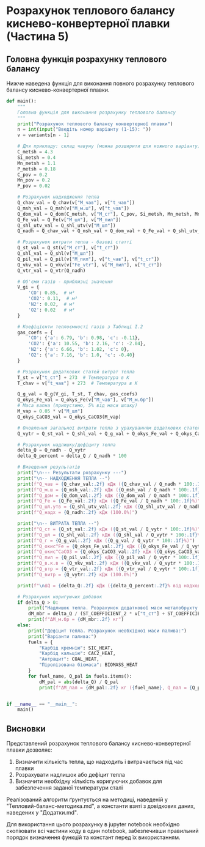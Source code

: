 # Розрахунок теплового балансу киснево-конвертерної плавки (Частина 5)

## Головна функція розрахунку теплового балансу

Нижче наведена функція для виконання повного розрахунку теплового балансу киснево-конвертерної плавки.

```python
def main():
    """
    Головна функція для виконання розрахунку теплового балансу
    """
    print("Розрахунок теплового балансу конвертерної плавки")
    n = int(input("Введіть номер варіанту (1-15): "))
    v = variants[n - 1]

    # Для прикладу: склад чавуну (можна розширити для кожного варіанту)
    C_metsh = 4.3
    Si_metsh = 0.4
    Mn_metsh = 1.1
    P_metsh = 0.18
    C_pov = 0.2
    Mn_pov = 0.2
    P_pov = 0.02

    # Розрахунок надходження тепла
    Q_chav_val = Q_chav(v["M_чав"], v["t_чав"])
    Q_msh_val = Q_msh(v["M_м.ш"], v["t_чав"])
    Q_dom_val = Q_dom(C_metsh, v["M_ст"], C_pov, Si_metsh, Mn_metsh, Mn_pov, P_metsh, P_pov)
    Q_Fe_val = Q_Fe(v["M_шл"], v["M_пил"])
    Q_shl_utv_val = Q_shl_utv(v["M_шл"])
    Q_nadh = Q_chav_val + Q_msh_val + Q_dom_val + Q_Fe_val + Q_shl_utv_val

    # Розрахунок витрати тепла - базові статті
    Q_st_val = Q_st(v["M_ст"], v["t_ст"])
    Q_shl_val = Q_shl(v["M_шл"])
    Q_pil_val = Q_pil(v["M_пил"], v["t_чав"], v["t_ст"])
    Q_vkv_val = Q_vkv(v["Fe_vtr"], v["M_пил"], v["t_ст"])
    Q_vtr_val = Q_vtr(Q_nadh)

    # Об'єми газів - приблизні значення
    V_gi = {
        'CO': 0.85,  # м³
        'CO2': 0.11,  # м³
        'N2': 0.02,  # м³
        'O2': 0.02   # м³
    }

    # Коефіцієнти теплоємності газів з Таблиці І.2
    gas_coefs = {
        'CO': {'a': 6.79, 'b': 0.98, 'c': -0.11},
        'CO2': {'a': 10.55, 'b': 2.16, 'c': -2.04},
        'N2': {'a': 6.66, 'b': 1.02, 'c': 0},
        'O2': {'a': 7.16, 'b': 1.0, 'c': -0.40}
    }

    # Розрахунок додаткових статей витрат тепла
    T_st = v["t_ст"] + 273  # Температура в К
    T_chav = v["t_чав"] + 273  # Температура в К

    Q_g_val = Q_g(V_gi, T_st, T_chav, gas_coefs)
    Q_okys_Fe_val = Q_okys_Fe(v["M_чав"], v["M_м.бр"])
    # Маса вапна (припустимо, 5% від маси шлаку)
    M_vap = 0.05 * v["M_шл"]
    Q_okys_CaCO3_val = Q_okys_CaCO3(M_vap)

    # Оновлення загальної витрати тепла з урахуванням додаткових статей
    Q_vytr = Q_st_val + Q_shl_val + Q_g_val + Q_okys_Fe_val + Q_okys_CaCO3_val + Q_pil_val + Q_vkv_val + Q_vtr_val

    # Розрахунок надлишку/дефіциту тепла
    delta_Q = Q_nadh - Q_vytr
    delta_Q_percent = delta_Q / Q_nadh * 100

    # Виведення результатів
    print("\n--- Результати розрахунку ---")
    print("\n-- НАДХОДЖЕННЯ ТЕПЛА --")
    print(f"Q_чав = {Q_chav_val:.2f} кДж ({Q_chav_val / Q_nadh * 100:.1f}%)")
    print(f"Q_м.ш = {Q_msh_val:.2f} кДж ({Q_msh_val / Q_nadh * 100:.1f}%)")
    print(f"Q_дом = {Q_dom_val:.2f} кДж ({Q_dom_val / Q_nadh * 100:.1f}%)")
    print(f"Q_Fe = {Q_Fe_val:.2f} кДж ({Q_Fe_val / Q_nadh * 100:.1f}%)")
    print(f"Q_шл.утв = {Q_shl_utv_val:.2f} кДж ({Q_shl_utv_val / Q_nadh * 100:.1f}%)")
    print(f"Q_надх = {Q_nadh:.2f} кДж (100.0%)")

    print("\n-- ВИТРАТА ТЕПЛА --")
    print(f"Q_ст = {Q_st_val:.2f} кДж ({Q_st_val / Q_vytr * 100:.1f}%)")
    print(f"Q_шл = {Q_shl_val:.2f} кДж ({Q_shl_val / Q_vytr * 100:.1f}%)")
    print(f"Q_г = {Q_g_val:.2f} кДж ({Q_g_val / Q_vytr * 100:.1f}%)")
    print(f"Q_окис^Fe = {Q_okys_Fe_val:.2f} кДж ({Q_okys_Fe_val / Q_vytr * 100:.1f}%)")
    print(f"Q_окис^CaCO3 = {Q_okys_CaCO3_val:.2f} кДж ({Q_okys_CaCO3_val / Q_vytr * 100:.1f}%)")
    print(f"Q_пил = {Q_pil_val:.2f} кДж ({Q_pil_val / Q_vytr * 100:.1f}%)")
    print(f"Q_в.к.в = {Q_vkv_val:.2f} кДж ({Q_vkv_val / Q_vytr * 100:.1f}%)")
    print(f"Q_втр = {Q_vtr_val:.2f} кДж ({Q_vtr_val / Q_vytr * 100:.1f}%)")
    print(f"Q_витр = {Q_vytr:.2f} кДж (100.0%)")

    print(f"\nΔQ = {delta_Q:.2f} кДж ({delta_Q_percent:.2f}% від надходження)")

    # Розрахунок коригуючих добавок
    if delta_Q > 0:
        print("Надлишок тепла. Розрахунок додаткової маси металобрухту:")
        dM_mbr = delta_Q / (ST_COEFFICIENT_2 * v["t_ст"] + ST_COEFFICIENT_1)
        print(f"ΔM_м.бр = {dM_mbr:.2f} кг")
    else:
        print("Дефіцит тепла. Розрахунок необхідної маси палива:")
        print("Варіанти палива:")
        fuels = {
            "Карбід кремнію": SIC_HEAT,
            "Карбід кальцію": CAC2_HEAT,
            "Антрацит": COAL_HEAT,
            "Піролізована біомаса": BIOMASS_HEAT
        }
        for fuel_name, Q_pal in fuels.items():
            dM_pal = abs(delta_Q) / Q_pal
            print(f"ΔM_пал = {dM_pal:.2f} кг ({fuel_name}, Q_пал = {Q_pal} кДж/кг)")


if __name__ == "__main__":
    main()
```

## Висновки

Представлений розрахунок теплового балансу киснево-конвертерної плавки дозволяє:

1. Визначити кількість тепла, що надходить і витрачається під час плавки
2. Розрахувати надлишок або дефіцит тепла
3. Визначити необхідну кількість коригуючих добавок для забезпечення заданої температури сталі

Реалізований алгоритм ґрунтується на методиці, наведеній у "Тепловий-баланс-методика.md", а константи взяті з довідкових даних, наведених у "Додатки.md".

Для використання цього розрахунку в jupyter notebook необхідно скопіювати всі частини коду в один notebook, забезпечивши правильний порядок визначення функцій та констант перед їх використанням. 